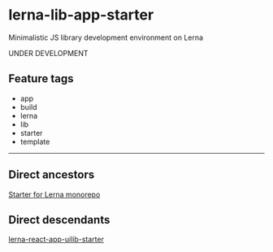 # lerna-lib-app-starter
Minimalistic JS library development environment on Lerna

UNDER DEVELOPMENT

## Feature tags

- app
- build
- lerna
- lib
- starter
- template

---

## Direct ancestors

[Starter for Lerna monorepo](https://github.com/softspiders/lerna)

## Direct descendants

[lerna-react-app-uilib-starter](https://github.com/softspiders/lerna-react-app-uilib-starter)


